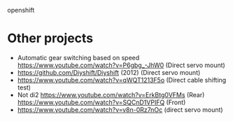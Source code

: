 openshift



# Other projects
 - Automatic gear switching based on speed
 https://www.youtube.com/watch?v=P6gbg_-JhW0 (Direct servo mount)
 - https://github.com/Diyshift/Diyshift (2012) (Direct servo mount)
 - https://www.youtube.com/watch?v=qWQT1213F5o (Direct cable shifting test)
 - Not di2 https://www.youtube.com/watch?v=ErkBtg0VFMs (Rear) https://www.youtube.com/watch?v=SQCnD1VPIFQ (Front)
 - https://www.youtube.com/watch?v=v8n-0Rz7nOc (direct servo mount)